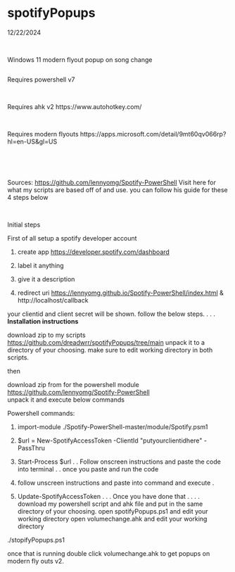 # spotifyPopups
12/22/2024

<p>&nbsp;</p>  
Windows 11 modern flyout popup on song change
<pre></pre>
Requires powershell v7
<p>&nbsp;</p>  
Requires ahk v2     https://www.autohotkey.com/  
<p>&nbsp;</p>  
Requires modern flyouts   https://apps.microsoft.com/detail/9mt60qv066rp?hl=en-US&gl=US
<p>&nbsp;</p>  
<p>&nbsp;</p>  


Sources: https://github.com/lennyomg/Spotify-PowerShell
Visit here for what my scripts are based off of and use.
you can follow his guide for these 4 steps below
<p>&nbsp;</p>  
Initial steps

First of all setup a spotify developer account


1. create app   https://developer.spotify.com/dashboard 
2. label it anything

3. give it a description

4. redirect uri   https://lennyomg.github.io/Spotify-PowerShell/index.html  &
                  http://localhost/callback


your clientid and client secret will be shown. follow the below steps.
.
.
.
**Installation instructions**


download zip to my scripts  https://github.com/dreadwrr/spotifyPopups/tree/main
unpack it to a directory of your choosing. make sure to edit working directory in both scripts.

then

download zip from for the powershell module https://github.com/lennyomg/Spotify-PowerShell  
unpack it and execute below commands

Powershell commands:

1. import-module ./Spotify-PowerShell-master/module/Spotify.psm1


2. $url = New-SpotifyAccessToken -ClientId "putyourclientidhere" -PassThru
3. Start-Process $url
.
.
Follow onscreen instructions and paste the code into terminal
.
.
once you paste and run the code
4. follow unscreen instructions and paste into command and execute
.
5. Update-SpotifyAccessToken
.
.
.
Once you have done that
.
.
.
.
download my powershell script and ahk file and put in the same directory of your choosing.
open spotifyPopups.ps1 and edit your working directory
open volumechange.ahk and edit your working directory

./stopifyPopups.ps1

once that is running 
double click  volumechange.ahk  to get popups on modern fly outs v2.











